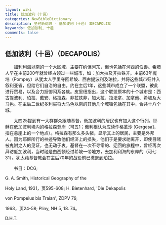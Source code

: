 ```yaml
---
layout: wiki
title: 低加波利（十邑）
categories: NewBibleDictionary
description: 圣经新词典 - 低加波利（十邑）（DECAPOLIS）
keywords: 低加波利, 十邑
comments: false
---
```


## 低加波利（十邑）（DECAPOLIS）

　　加利利海以南的一个大区域，主要在约但河东，但也包括在河西的伯善。希腊人早在主前200年就曾经占领过一些城市，如：加大拉及非拉铁非。主前63年庞培（Pompey）从犹太人手里夺回希坡、西古提波利及珀拉，并将这些城市归并入叙利亚省，但给它们自治的自由。约在主后1年，这些城市成立了一个联盟，彼此进行贸易，以及合力抵御闪系各族。皮里纽指出，这个联盟原本的十个城市是：西古提波利、珀拉、戴安、格拉森、非拉铁非，加大拉、拉法拿、加拿他、希坡及大马色。在主后二世纪多利买将大马色以南的其他几个城镇包括在其中，合共十八个城。

　　太四25提到有一大群群众跟随基督，低加波利的居民也有加入这个行列。耶稣在低加波利境内的格拉森登岸（可五1；俄利根认为应读作格革沙 [Gergesa]，指在悬崖上的一个地点）。格拉森有那么多头猪，显示其上的居民，主要是外邦人。因为耶稣所行的神迹导致他们经济上的损失，他们于是要求祂离开，即使目睹被鬼附之人的见证，也无动于衷。基督在一次不寻常的、迂回的旅程中，曾经再次拜访低加波利，当时祂是由西顿经过希坡一带地方，去加利利海的东岸的（可七31）。犹太藉基督教会在主后70年的战役前已撤退到珀拉。

　　书目：DCG;

G. A. Smith, Historical Geography of the

Holy Land, 1931，页595-608; H. Bietenhard, 'Die Dekapolis

von Pompeius bis Traian', ZDPV 79,

1963，页24-58; Pliny, NH 5, 18. 74。

D.H.T.









